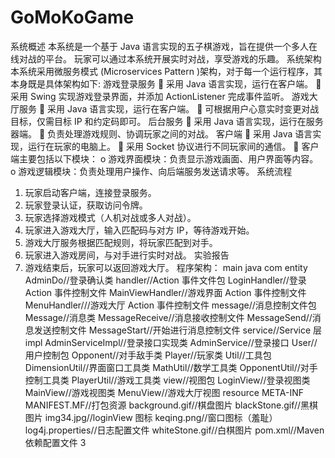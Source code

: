 # GoMoKoGame
系统概述
本系统是一个基于 Java 语言实现的五子棋游戏，旨在提供一个多人在线对战的平台。
玩家可以通过本系统开展实时对战，享受游戏的乐趣。 系统架构
本系统采用微服务模式 (Microservices Pattern )架构，对于每一个运行程序，其
本身既是具体架构如下:
游戏登录服务
 采用 Java 语言实现，运行在客户端。
 采用 Swing 实现游戏登录界面，并添加 ActionListener 完成事件监听。 游戏大厅服务
 采用 Java 语言实现，运行在客户端。
 可根据用户心意实时变更对战目标，仅需目标 IP 和约定码即可。 后台服务
 采用 Java 语言实现，运行在服务器端。
 负责处理游戏规则、协调玩家之间的对战。 客户端
 采用 Java 语言实现，运行在玩家的电脑上。
 采用 Socket 协议进行不同玩家间的通信。
 客户端主要包括以下模块：
o 游戏界面模块：负责显示游戏画面、用户界面等内容。
o 游戏逻辑模块：负责处理用户操作、向后端服务发送请求等。 系统流程
1. 玩家启动客户端，连接登录服务。
2. 玩家登录认证，获取访问令牌。
3. 玩家选择游戏模式（人机对战或多人对战）。
4. 玩家进入游戏大厅，输入匹配码与对方 IP，等待游戏开始。
5. 游戏大厅服务根据匹配规则，将玩家匹配到对手。
6. 玩家进入游戏房间，与对手进行实时对战。
实验报告
7. 游戏结束后，玩家可以返回游戏大厅。 程序架构：
main
  java
    com
      entity
        AdminDo//登录确认类
          handler//Action 事件文件包
          LoginHandler//登录 Action 事件控制文件
          MainViewHandler//游戏界面 Action 事件控制文件
          MenuHandler///游戏大厅 Action 事件控制文件
          message//消息控制文件包
        Message//消息类
          MessageReceive//消息接收控制文件
          MessageSend//消息发送控制文件
          MessageStart//开始进行消息控制文件
        service//Service 层
          impl
            AdminServiceImpl//登录接口实现类
        AdminService//登录接口
      User//用户控制包
        Opponent//对手敌手类
        Player//玩家类
      Util//工具包
        DimensionUtil//界面窗口工具类
        MathUtil//数学工具类
        OpponentUtil//对手控制工具类
        PlayerUtil//游戏工具类
      view//视图包
        LoginView//登录视图类
        MainView//游戏视图类
        MenuView//游戏大厅视图
      resource
        META-INF
        MANIFEST.MF//打包资源
        background.gif//棋盘图片
        blackStone.gif//黑棋图片
        img34.jpg//loginView 图标
        keqing.png//窗口图标（羞耻）
        log4j.properties//日志配置文件
        whiteStone.gif//白棋图片
        pom.xml//Maven 依赖配置文件
3
